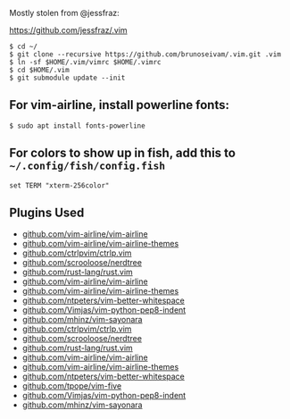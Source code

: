 Mostly stolen from @jessfraz:

https://github.com/jessfraz/.vim

```console
$ cd ~/
$ git clone --recursive https://github.com/brunoseivam/.vim.git .vim
$ ln -sf $HOME/.vim/vimrc $HOME/.vimrc
$ cd $HOME/.vim
$ git submodule update --init
```

## For vim-airline, install powerline fonts:

```console
$ sudo apt install fonts-powerline
```

## For colors to show up in fish, add this to `~/.config/fish/config.fish`

```
set TERM "xterm-256color"
```

## Plugins Used

* [github.com/vim-airline/vim-airline](https://github.com/vim-airline/vim-airline)
* [github.com/vim-airline/vim-airline-themes](https://github.com/vim-airline/vim-airline-themes)
* [github.com/ctrlpvim/ctrlp.vim](https://github.com/ctrlpvim/ctrlp.vim)
* [github.com/scrooloose/nerdtree](https://github.com/scrooloose/nerdtree)
* [github.com/rust-lang/rust.vim](https://github.com/rust-lang/rust.vim)
* [github.com/vim-airline/vim-airline](https://github.com/vim-airline/vim-airline)
* [github.com/vim-airline/vim-airline-themes](https://github.com/vim-airline/vim-airline-themes)
* [github.com/ntpeters/vim-better-whitespace](https://github.com/ntpeters/vim-better-whitespace)
* [github.com/Vimjas/vim-python-pep8-indent](https://github.com/Vimjas/vim-python-pep8-indent)
* [github.com/mhinz/vim-sayonara](https://github.com/mhinz/vim-sayonara)
* [github.com/ctrlpvim/ctrlp.vim](https://github.com/ctrlpvim/ctrlp.vim)
* [github.com/scrooloose/nerdtree](https://github.com/scrooloose/nerdtree)
* [github.com/rust-lang/rust.vim](https://github.com/rust-lang/rust.vim)
* [github.com/vim-airline/vim-airline](https://github.com/vim-airline/vim-airline)
* [github.com/vim-airline/vim-airline-themes](https://github.com/vim-airline/vim-airline-themes)
* [github.com/ntpeters/vim-better-whitespace](https://github.com/ntpeters/vim-better-whitespace)
* [github.com/tpope/vim-five](https://github.com/tpope/vim-fugitive)
* [github.com/Vimjas/vim-python-pep8-indent](https://github.com/Vimjas/vim-python-pep8-indent)
* [github.com/mhinz/vim-sayonara](https://github.com/mhinz/vim-sayonara)
